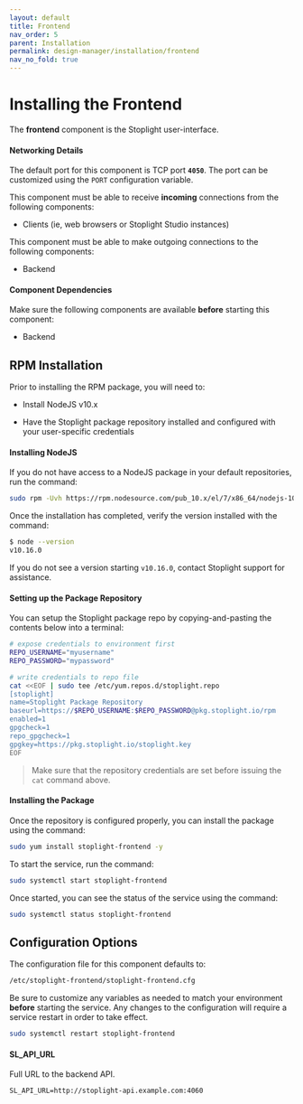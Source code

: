 ```yaml
---
layout: default
title: Frontend
nav_order: 5
parent: Installation
permalink: design-manager/installation/frontend
nav_no_fold: true
---
```


# Installing the Frontend

The **frontend** component is the Stoplight user-interface.

#### Networking Details

The default port for this component is TCP port **`4050`**. The port can be
customized using the `PORT` configuration variable.

This component must be able to receive **incoming** connections from the following components:

- Clients (ie, web browsers or Stoplight Studio instances)

This component must be able to make outgoing connections to the following
components:

- Backend

#### Component Dependencies

Make sure the following components are available **before** starting this component:

- Backend

## RPM Installation

Prior to installing the RPM package, you will need to:

- Install NodeJS v10.x

- Have the Stoplight package repository installed and configured with your user-specific credentials

#### Installing NodeJS

If you do not have access to a NodeJS package in your default repositories, run the command:

```bash
sudo rpm -Uvh https://rpm.nodesource.com/pub_10.x/el/7/x86_64/nodejs-10.16.0-1nodesource.x86_64.rpm
```

Once the installation has completed, verify the version installed with the command:

```bash
$ node --version
v10.16.0
```

If you do not see a version starting `v10.16.0`, contact Stoplight support for assistance.

#### Setting up the Package Repository

You can setup the Stoplight package repo by copying-and-pasting the contents
below into a terminal:

```bash
# expose credentials to environment first
REPO_USERNAME="myusername"
REPO_PASSWORD="mypassword"

# write credentials to repo file
cat <<EOF | sudo tee /etc/yum.repos.d/stoplight.repo
[stoplight]
name=Stoplight Package Repository
baseurl=https://$REPO_USERNAME:$REPO_PASSWORD@pkg.stoplight.io/rpm
enabled=1
gpgcheck=1
repo_gpgcheck=1
gpgkey=https://pkg.stoplight.io/stoplight.key
EOF
```

> Make sure that the repository credentials are set before issuing the `cat` command above.

#### Installing the Package

Once the repository is configured properly, you can install the package using
the command:

```bash
sudo yum install stoplight-frontend -y
```

To start the service, run the command:

```bash
sudo systemctl start stoplight-frontend
```

Once started, you can see the status of the service using the command:

```bash
sudo systemctl status stoplight-frontend
```

## Configuration Options

The configuration file for this component defaults to:

```bash
/etc/stoplight-frontend/stoplight-frontend.cfg
```

Be sure to customize any variables as needed to match your environment
**before** starting the service. Any changes to the configuration will require a
service restart in order to take effect.

```bash
sudo systemctl restart stoplight-frontend
```

#### SL_API_URL

Full URL to the backend API.

```
SL_API_URL=http://stoplight-api.example.com:4060
```
